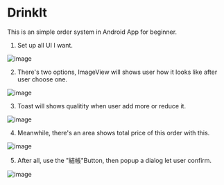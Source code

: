 # DrinkIt
This is an simple order system in Android App for beginner.

1. Set up all UI I want.

![image](https://github.com/karenFRW/DrinkIt/blob/master/one.png)

2. There's two options, ImageView will shows user how it looks like after user choose one.

![image](https://github.com/karenFRW/DrinkIt/blob/master/two.png)

3. Toast will shows qualitity when user add more or reduce it.

![image](https://github.com/karenFRW/DrinkIt/blob/master/three.png)

4. Meanwhile, there's an area shows total price of this order with this.

![image](https://github.com/karenFRW/DrinkIt/blob/master/four.png)

5. After all, use the "結帳"Button, then popup a dialog let user confirm.

![image](https://github.com/karenFRW/DrinkIt/blob/master/five.png)
